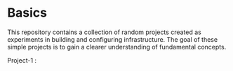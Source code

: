 # Basics
This repository contains a collection of random projects created as experiments in building and configuring infrastructure. The goal of these simple projects is to gain a clearer understanding of fundamental concepts.

Project-1 : 
